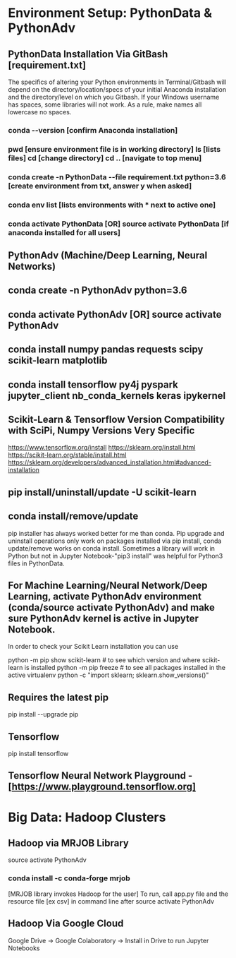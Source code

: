 # Environment Setup: PythonData & PythonAdv

## PythonData Installation Via GitBash [requirement.txt]
The specifics of altering your Python environments in Terminal/Gitbash will depend on the directory/location/specs of your initial Anaconda installation and the directory/level on which you Gitbash.
If your Windows username has spaces, some libraries will not work. As a rule, make names all lowercase no spaces.
### conda --version [confirm Anaconda installation]
### pwd [ensure environment file is in working directory] ls [lists files] cd [change directory] cd .. [navigate to top menu]
### conda create -n PythonData --file requirement.txt python=3.6 [create environment from txt, answer y when asked]
### conda env list [lists environments with * next to active one]
### conda activate PythonData [OR] source activate PythonData [if anaconda installed for all users]

## PythonAdv (Machine/Deep Learning, Neural Networks)
## conda create -n PythonAdv python=3.6
## conda activate PythonAdv [OR] source activate PythonAdv
## conda install numpy pandas requests scipy scikit-learn matplotlib
## conda install tensorflow py4j pyspark jupyter_client nb_conda_kernels keras ipykernel


## Scikit-Learn & Tensorflow Version Compatibility with SciPi, Numpy Versions Very Specific

https://www.tensorflow.org/install
https://sklearn.org/install.html
https://scikit-learn.org/stable/install.html
https://sklearn.org/developers/advanced_installation.html#advanced-installation

## pip install/uninstall/update -U scikit-learn
## conda install/remove/update 

pip installer has always worked better for me than conda. Pip upgrade and uninstall operations only work on packages installed via pip install, conda update/remove works on conda install. Sometimes a library will work in Python but not in Jupyter Notebook-"pip3 install" was helpful for Python3 files in PythonData.

## For Machine Learning/Neural Network/Deep Learning, activate PythonAdv environment (conda/source activate PythonAdv) and make sure PythonAdv kernel is active in Jupyter Notebook.

In order to check your Scikit Learn installation you can use

python -m pip show scikit-learn  # to see which version and where scikit-learn is installed
python -m pip freeze  # to see all packages installed in the active virtualenv
python -c "import sklearn; sklearn.show_versions()"

## Requires the latest pip
pip install --upgrade pip

## Tensorflow
pip install tensorflow

## Tensorflow Neural Network Playground - [https://www.playground.tensorflow.org]

# Big Data: Hadoop Clusters

## Hadoop via MRJOB Library
source activate PythonAdv
### conda install -c conda-forge mrjob
[MRJOB library invokes Hadoop for the user]
To run, call app.py file and the resource file [ex csv] in command line after source activate PythonAdv

## Hadoop Via Google Cloud
Google Drive -> Google Colaboratory -> Install in Drive to run Jupyter Notebooks 
